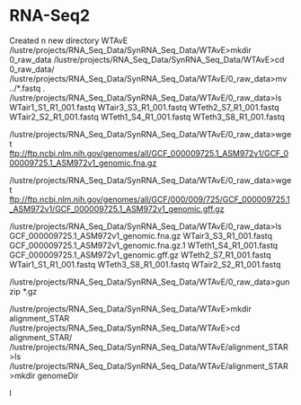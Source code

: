 # RNA-Seq2
Created n new directory WTAvE
/lustre/projects/RNA_Seq_Data/SynRNA_Seq_Data/WTAvE>mkdir 0_raw_data
/lustre/projects/RNA_Seq_Data/SynRNA_Seq_Data/WTAvE>cd 0_raw_data/
/lustre/projects/RNA_Seq_Data/SynRNA_Seq_Data/WTAvE/0_raw_data>mv ../*.fastq .
/lustre/projects/RNA_Seq_Data/SynRNA_Seq_Data/WTAvE/0_raw_data>ls
WTair1_S1_R1_001.fastq  WTair3_S3_R1_001.fastq  WTeth2_S7_R1_001.fastq
WTair2_S2_R1_001.fastq  WTeth1_S4_R1_001.fastq  WTeth3_S8_R1_001.fastq

/lustre/projects/RNA_Seq_Data/SynRNA_Seq_Data/WTAvE/0_raw_data>wget ftp://ftp.ncbi.nlm.nih.gov/genomes/all/GCF_000009725.1_ASM972v1/GCF_000009725.1_ASM972v1_genomic.fna.gz

/lustre/projects/RNA_Seq_Data/SynRNA_Seq_Data/WTAvE/0_raw_data>wget ftp://ftp.ncbi.nlm.nih.gov/genomes/all/GCF/000/009/725/GCF_000009725.1_ASM972v1/GCF_000009725.1_ASM972v1_genomic.gff.gz

/lustre/projects/RNA_Seq_Data/SynRNA_Seq_Data/WTAvE/0_raw_data>ls
GCF_000009725.1_ASM972v1_genomic.fna.gz    WTair3_S3_R1_001.fastq
GCF_000009725.1_ASM972v1_genomic.fna.gz.1  WTeth1_S4_R1_001.fastq
GCF_000009725.1_ASM972v1_genomic.gff.gz    WTeth2_S7_R1_001.fastq
WTair1_S1_R1_001.fastq                     WTeth3_S8_R1_001.fastq
WTair2_S2_R1_001.fastq

/lustre/projects/RNA_Seq_Data/SynRNA_Seq_Data/WTAvE/0_raw_data>gunzip *.gz

/lustre/projects/RNA_Seq_Data/SynRNA_Seq_Data/WTAvE>mkdir alignment_STAR
/lustre/projects/RNA_Seq_Data/SynRNA_Seq_Data/WTAvE>cd alignment_STAR/
/lustre/projects/RNA_Seq_Data/SynRNA_Seq_Data/WTAvE/alignment_STAR>ls
/lustre/projects/RNA_Seq_Data/SynRNA_Seq_Data/WTAvE/alignment_STAR>mkdir genomeDir

l
